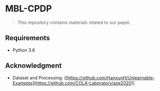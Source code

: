 # MBL-CPDP

> This repository contains materials related to our paper.

## Requirements

- Python 3.6


## Acknowledgment

- Dataset and Processing: ([https://github.com/HanxunH/Unlearnable-Examples](https://github.com/COLA-Laboratory/ase2020))
